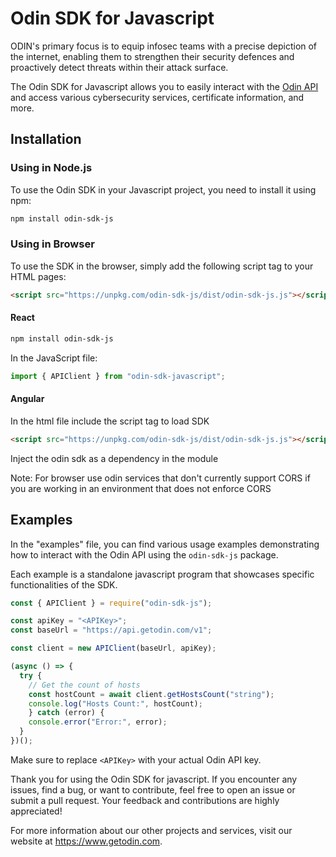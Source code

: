 # Odin SDK for Javascript

ODIN's primary focus is to equip infosec teams with a precise depiction of the internet, enabling them to strengthen their security defences and proactively detect threats within their attack surface.

The Odin SDK for Javascript allows you to easily interact with the [Odin API](https://getodin.com) and access various cybersecurity services, certificate information, and more.

## Installation

### Using in Node.js

To use the Odin SDK in your Javascript project, you need to install it using npm:

```bash
npm install odin-sdk-js
```

### Using in Browser

To use the SDK in the browser, simply add the following script tag to your
HTML pages:

```html
<script src="https://unpkg.com/odin-sdk-js/dist/odin-sdk-js.js"></script>
```

#### React

```bash
npm install odin-sdk-js
```

In the JavaScript file:
```javascript
import { APIClient } from "odin-sdk-javascript";
```

#### Angular
In the html file include the script tag to load SDK
```html
<script src="https://unpkg.com/odin-sdk-js/dist/odin-sdk-js.js"></script>
```
Inject the odin sdk as a dependency in the module

Note: For browser use odin services that don't currently support CORS if you are
working in an environment that does not enforce CORS

## Examples

In the "examples" file, you can find various usage examples demonstrating how to interact with the Odin API using the `odin-sdk-js` package.

Each example is a standalone javascript program that showcases specific functionalities of the SDK.

```javascript
const { APIClient } = require("odin-sdk-js");

const apiKey = "<APIKey>";
const baseUrl = "https://api.getodin.com/v1";

const client = new APIClient(baseUrl, apiKey);

(async () => {
  try {
    // Get the count of hosts
    const hostCount = await client.getHostsCount("string");
    console.log("Hosts Count:", hostCount);
    } catch (error) {
    console.error("Error:", error);
  }
})();
```

Make sure to replace `<APIKey>` with your actual Odin API key. 


Thank you for using the Odin SDK for javascript. If you encounter any issues, find a bug, or want to contribute, feel free to open an issue or submit a pull request. Your feedback and contributions are highly appreciated!

For more information about our other projects and services, visit our website at https://www.getodin.com.